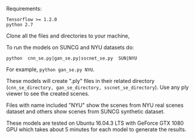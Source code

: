 Requirements:

    Tensorflow >= 1.2.0
    python 2.7  
    
Clone all the files and directories to your machine,

To run the models on SUNCG and NYU datasets do:

    python  cnn_se.py|gan_se.py|sscnet_se.py  SUN|NYU 

For example, `python gan_se.py NYU`.

These models will create ".ply" files in their related directory (`cnn_se_directory, gan_se_directory, sscnet_se_directory`). Use any ply viewer to see the created scenes. 

Files with name included "NYU" show the scenes from NYU real scenes dataset and others show scenes from SUNCG synthetic dataset.

These models are tested on Ubuntu 16.04.3 LTS with GeForce GTX 1080 GPU which takes about 5 minutes for each model to generate the results.

